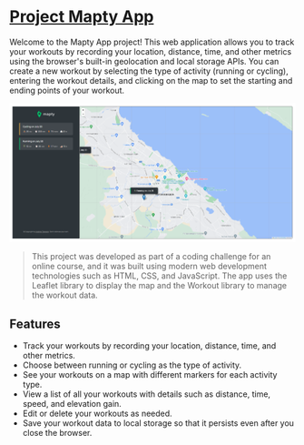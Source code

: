 # <a href="https://stpkkk.github.io/mapty/">Project Mapty App</a>

Welcome to the Mapty App project! This web application allows you to track your workouts by recording your location, distance, time, and other metrics using the browser's built-in geolocation and local storage APIs. You can create a new workout by selecting the type of activity (running or cycling), entering the workout details, and clicking on the map to set the starting and ending points of your workout.

![mapty-app](https://github.com/stpkkk/mapty/blob/main/images/preview.png)

> This project was developed as part of a coding challenge for an online course, and it was built using modern web development technologies such as HTML, CSS, and JavaScript. The app uses the Leaflet library to display the map and the Workout library to manage the workout data.

## Features

- Track your workouts by recording your location, distance, time, and other metrics.
- Choose between running or cycling as the type of activity.
- See your workouts on a map with different markers for each activity type.
- View a list of all your workouts with details such as distance, time, speed, and elevation gain.
- Edit or delete your workouts as needed.
- Save your workout data to local storage so that it persists even after you close the browser.

